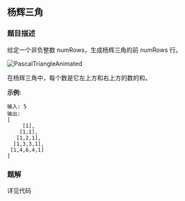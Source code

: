 ## 杨辉三角

### 题目描述
给定一个非负整数 numRows，生成杨辉三角的前 numRows 行。

![PascalTriangleAnimated](https://raw.githubusercontent.com/qinbin52qiul/MarkdownPhotos/master/algorithms/PascalTriangleAnimated2.gif)

在杨辉三角中，每个数是它左上方和右上方的数的和。

**示例:**

```
输入: 5
输出:
[
     [1],
    [1,1],
   [1,2,1],
  [1,3,3,1],
 [1,4,6,4,1]
]
```
### 题解

详见代码